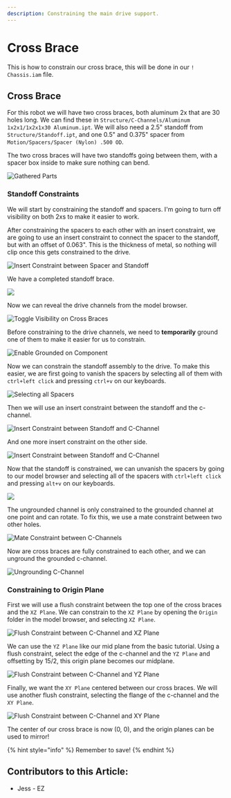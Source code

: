 ```yaml
---
description: Constraining the main drive support.
---
```


# Cross Brace

This is how to constrain our cross brace, this will be done in our `! Chassis.iam` file. 

## Cross Brace

For this robot we will have two cross braces, both aluminum 2x that are 30 holes long.  We can find these in `Structure/C-Channels/Aluminum 1x2x1/1x2x1x30 Aluminum.ipt`.  We will also need a 2.5" standoff from `Structure/Standoff.ipt`, and one 0.5" and 0.375" spacer from `Motion/Spacers/Spacer (Nylon) .500 OD`.

The two cross braces will have two standoffs going between them, with a spacer box inside to make sure nothing can bend. 

![Gathered Parts](<../../../.gitbook/assets/image (144).png>)

### Standoff Constraints

We will start by constraining the standoff and spacers.  I'm going to turn off visibility on both 2xs to make it easier to work.

After constraining the spacers to each other with an insert constraint, we are going to use an insert constraint to connect the spacer to the standoff, but with an offset of 0.063".  This is the thickness of metal, so nothing will clip once this gets constrained to the drive. 

![Insert Constraint between Spacer and Standoff](<../../../.gitbook/assets/image (147).png>)

We have a completed standoff brace.

![](<../../../.gitbook/assets/image (151).png>)

Now we can reveal the drive channels from the model browser.

 

![Toggle Visibility on Cross Braces](<../../../.gitbook/assets/image (150).png>)

Before constraining to the drive channels, we need to **temporarily** ground one of them to make it easier for us to constrain. 

![Enable Grounded on Component](<../../../.gitbook/assets/image (153).png>)

Now we can constrain the standoff assembly to the drive.  To make this easier, we are first going to vanish the spacers by selecting all of them with `ctrl+left click` and pressing `ctrl+v` on our keyboards. 

![Selecting all Spacers](<../../../.gitbook/assets/image (163).png>)

Then we will use an insert constraint between the standoff and the c-channel. 

![Insert Constraint between Standoff and C-Channel](<../../../.gitbook/assets/image (164).png>)

And one more insert constraint on the other side. 

![Insert Constraint between Standoff and C-Channel](<../../../.gitbook/assets/image (165).png>)

Now that the standoff is constrained, we can unvanish the spacers by going to our model browser and selecting all of the spacers with `ctrl+left click` and pressing `alt+v` on our keyboards. 

![](<../../../.gitbook/assets/image (166).png>)

The ungrounded channel is only constrained to the grounded channel at one point and can rotate.  To fix this, we use a mate constraint between two other holes. 

![Mate Constraint between C-Channels](<../../../.gitbook/assets/image (155).png>)

Now are cross braces are fully constrained to each other, and we can unground the grounded c-channel.

![Ungrounding C-Channel](<../../../.gitbook/assets/image (156).png>)

### Constraining to Origin Plane

First we will use a flush constraint between the top one of the cross braces and the `XZ Plane`.  We can constrain to the `XZ Plane` by opening the `Origin` folder in the model browser, and selecting `XZ Plane`. 

![Flush Constraint between C-Channel and XZ Plane](<../../../.gitbook/assets/image (157).png>)

We can use the `YZ Plane` like our mid plane from the basic tutorial.  Using a flush constraint, select the edge of the c-channel and the `YZ Plane` and offsetting by 15/2, this origin plane becomes our midplane. 

![Flush Constraint between C-Channel and YZ Plane](<../../../.gitbook/assets/image (158).png>)

Finally, we want the `XY Plane` centered between our cross braces.  We will use another flush constraint, selecting the flange of the c-channel and the `XY Plane`. 

![Flush Constraint between C-Channel and XY Plane](<../../../.gitbook/assets/image (159).png>)

The center of our cross brace is now (0, 0), and the origin planes can be used to mirror!

{% hint style="info" %}
Remember to save!
{% endhint %}



## Contributors to this Article:

* Jess - EZ
